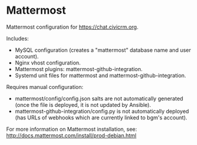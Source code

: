 Mattermost
==========

Mattermost configuration for https://chat.civicrm.org.

Includes:

* MySQL configuration (creates a "mattermost" database name and user account).
* Nginx vhost configuration.
* Mattermost plugins: mattermost-github-integration.
* Systemd unit files for mattermost and mattermost-github-integration.

Requires manual configuration:

* mattermost/config/config.json salts are not automatically generated (once the file is deployed, it is not updated by Ansible).
* mattermost-github-integration/config.py is not automatically deployed (has URLs of webhooks which are currently linked to bgm's account).

For more information on Mattermost installation, see:  
http://docs.mattermost.com/install/prod-debian.html
